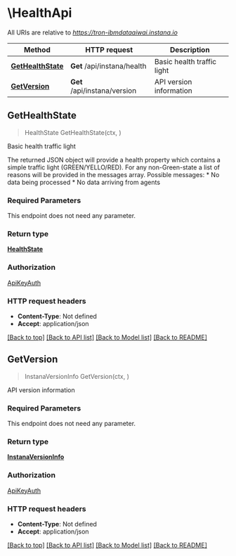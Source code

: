 # \HealthApi

All URIs are relative to *https://tron-ibmdataaiwai.instana.io*

Method | HTTP request | Description
------------- | ------------- | -------------
[**GetHealthState**](HealthApi.md#GetHealthState) | **Get** /api/instana/health | Basic health traffic light
[**GetVersion**](HealthApi.md#GetVersion) | **Get** /api/instana/version | API version information



## GetHealthState

> HealthState GetHealthState(ctx, )

Basic health traffic light

The returned JSON object will provide a health property which contains a simple traffic light (GREEN/YELLO/RED). For any non-Green-state a list  of reasons will be provided in the messages array.  Possible messages: * No data being processed * No data arriving from agents 

### Required Parameters

This endpoint does not need any parameter.

### Return type

[**HealthState**](HealthState.md)

### Authorization

[ApiKeyAuth](../README.md#ApiKeyAuth)

### HTTP request headers

- **Content-Type**: Not defined
- **Accept**: application/json

[[Back to top]](#) [[Back to API list]](../README.md#documentation-for-api-endpoints)
[[Back to Model list]](../README.md#documentation-for-models)
[[Back to README]](../README.md)


## GetVersion

> InstanaVersionInfo GetVersion(ctx, )

API version information

### Required Parameters

This endpoint does not need any parameter.

### Return type

[**InstanaVersionInfo**](InstanaVersionInfo.md)

### Authorization

[ApiKeyAuth](../README.md#ApiKeyAuth)

### HTTP request headers

- **Content-Type**: Not defined
- **Accept**: application/json

[[Back to top]](#) [[Back to API list]](../README.md#documentation-for-api-endpoints)
[[Back to Model list]](../README.md#documentation-for-models)
[[Back to README]](../README.md)

